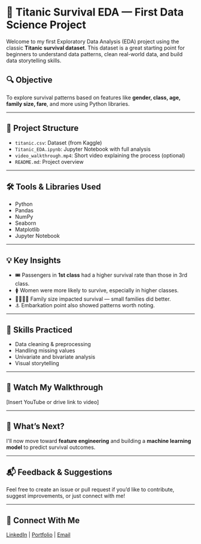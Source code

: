 # 🚢 Titanic Survival EDA — First Data Science Project

Welcome to my first Exploratory Data Analysis (EDA) project using the classic **Titanic survival dataset**. This dataset is a great starting point for beginners to understand data patterns, clean real-world data, and build data storytelling skills.

## 🔍 Objective
To explore survival patterns based on features like **gender, class, age, family size, fare**, and more using Python libraries.

---

## 📂 Project Structure
- `titanic.csv`: Dataset (from Kaggle)
- `Titanic_EDA.ipynb`: Jupyter Notebook with full analysis
- `video_walkthrough.mp4`: Short video explaining the process (optional)
- `README.md`: Project overview

---

## 🛠️ Tools & Libraries Used
- Python
- Pandas
- NumPy
- Seaborn
- Matplotlib
- Jupyter Notebook

---

## 💡 Key Insights
- 🎟️ Passengers in **1st class** had a higher survival rate than those in 3rd class.
- 🚺 Women were more likely to survive, especially in higher classes.
- 👨‍👩‍👧‍👦 Family size impacted survival — small families did better.
- ⚓ Embarkation point also showed patterns worth noting.

---

## 🎯 Skills Practiced
- Data cleaning & preprocessing
- Handling missing values
- Univariate and bivariate analysis
- Visual storytelling

---

## 🎥 Watch My Walkthrough  
[Insert YouTube or drive link to video]

---

## 🚀 What’s Next?
I'll now move toward **feature engineering** and building a **machine learning model** to predict survival outcomes.

---

## 📬 Feedback & Suggestions
Feel free to create an issue or pull request if you’d like to contribute, suggest improvements, or just connect with me!

---

## 📢 Connect With Me
[LinkedIn](#) | [Portfolio](#) | [Email](#)

